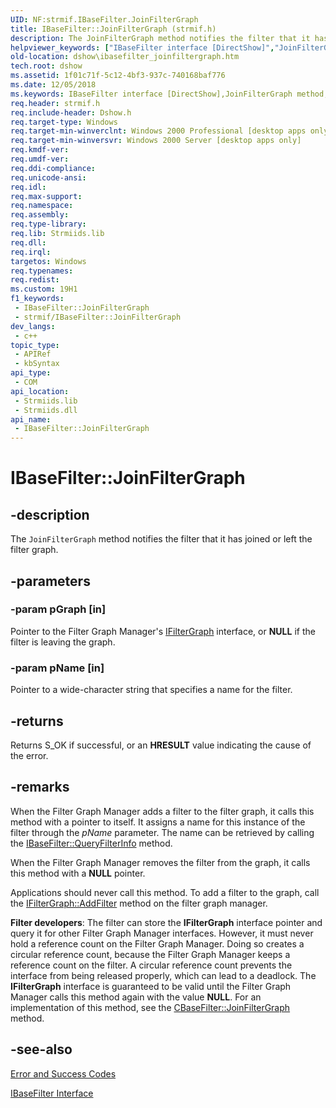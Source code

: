 ```yaml
---
UID: NF:strmif.IBaseFilter.JoinFilterGraph
title: IBaseFilter::JoinFilterGraph (strmif.h)
description: The JoinFilterGraph method notifies the filter that it has joined or left the filter graph.
helpviewer_keywords: ["IBaseFilter interface [DirectShow]","JoinFilterGraph method","IBaseFilter.JoinFilterGraph","IBaseFilter::JoinFilterGraph","IBaseFilterJoinFilterGraph","JoinFilterGraph","JoinFilterGraph method [DirectShow]","JoinFilterGraph method [DirectShow]","IBaseFilter interface","dshow.ibasefilter_joinfiltergraph","strmif/IBaseFilter::JoinFilterGraph"]
old-location: dshow\ibasefilter_joinfiltergraph.htm
tech.root: dshow
ms.assetid: 1f01c71f-5c12-4bf3-937c-740168baf776
ms.date: 12/05/2018
ms.keywords: IBaseFilter interface [DirectShow],JoinFilterGraph method, IBaseFilter.JoinFilterGraph, IBaseFilter::JoinFilterGraph, IBaseFilterJoinFilterGraph, JoinFilterGraph, JoinFilterGraph method [DirectShow], JoinFilterGraph method [DirectShow],IBaseFilter interface, dshow.ibasefilter_joinfiltergraph, strmif/IBaseFilter::JoinFilterGraph
req.header: strmif.h
req.include-header: Dshow.h
req.target-type: Windows
req.target-min-winverclnt: Windows 2000 Professional [desktop apps only]
req.target-min-winversvr: Windows 2000 Server [desktop apps only]
req.kmdf-ver: 
req.umdf-ver: 
req.ddi-compliance: 
req.unicode-ansi: 
req.idl: 
req.max-support: 
req.namespace: 
req.assembly: 
req.type-library: 
req.lib: Strmiids.lib
req.dll: 
req.irql: 
targetos: Windows
req.typenames: 
req.redist: 
ms.custom: 19H1
f1_keywords:
 - IBaseFilter::JoinFilterGraph
 - strmif/IBaseFilter::JoinFilterGraph
dev_langs:
 - c++
topic_type:
 - APIRef
 - kbSyntax
api_type:
 - COM
api_location:
 - Strmiids.lib
 - Strmiids.dll
api_name:
 - IBaseFilter::JoinFilterGraph
---
```


# IBaseFilter::JoinFilterGraph


## -description

The <code>JoinFilterGraph</code> method notifies the filter that it has joined or left the filter graph.

## -parameters

### -param pGraph [in]

Pointer to the Filter Graph Manager's <a href="/windows/desktop/api/strmif/nn-strmif-ifiltergraph">IFilterGraph</a> interface, or <b>NULL</b> if the filter is leaving the graph.

### -param pName [in]

Pointer to a wide-character string that specifies a name for the filter.

## -returns

Returns S_OK if successful, or an <b>HRESULT</b> value indicating the cause of the error.

## -remarks

When the Filter Graph Manager adds a filter to the filter graph, it calls this method with a pointer to itself. It assigns a name for this instance of the filter through the <i>pName</i> parameter. The name can be retrieved by calling the <a href="/windows/desktop/api/strmif/nf-strmif-ibasefilter-queryfilterinfo">IBaseFilter::QueryFilterInfo</a> method.

When the Filter Graph Manager removes the filter from the graph, it calls this method with a <b>NULL</b> pointer.

Applications should never call this method. To add a filter to the graph, call the <a href="/windows/desktop/api/strmif/nf-strmif-ifiltergraph-addfilter">IFilterGraph::AddFilter</a> method on the filter graph manager.

<b>Filter developers</b>: The filter can store the <b>IFilterGraph</b> interface pointer and query it for other Filter Graph Manager interfaces. However, it must never hold a reference count on the Filter Graph Manager. Doing so creates a circular reference count, because the Filter Graph Manager keeps a reference count on the filter. A circular reference count prevents the interface from being released properly, which can lead to a deadlock. The <b>IFilterGraph</b> interface is guaranteed to be valid until the Filter Graph Manager calls this method again with the value <b>NULL</b>. For an implementation of this method, see the <a href="/windows/desktop/DirectShow/cbasefilter-joinfiltergraph">CBaseFilter::JoinFilterGraph</a> method.

## -see-also

<a href="/windows/desktop/DirectShow/error-and-success-codes">Error and Success Codes</a>



<a href="/windows/desktop/api/strmif/nn-strmif-ibasefilter">IBaseFilter Interface</a>

